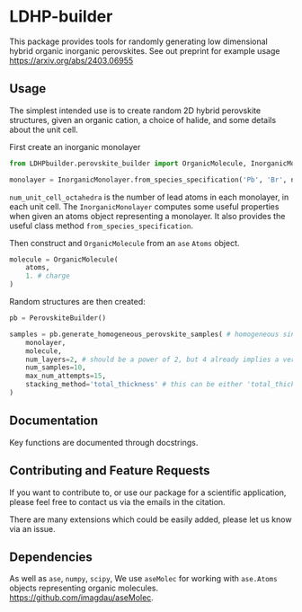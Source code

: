 # LDHP-builder

This package provides tools for randomly generating low dimensional hybrid organic inorganic perovskites. See out preprint for example usage https://arxiv.org/abs/2403.06955

## Usage

The simplest intended use is to create random 2D hybrid perovskite structures, given an organic cation, a choice of halide, and some details about the unit cell.

First create an inorganic monolayer

```python
from LDHPbuilder.perovskite_builder import OrganicMolecule, InorganicMonolayer, PerovskiteBuilder

monolayer = InorganicMonolayer.from_species_specification('Pb', 'Br', num_unit_cell_octahedra=2)
```
`num_unit_cell_octahedra` is the number of lead atoms in each monolayer, in each unit cell. The `InorganicMonolayer` computes some useful properties when given an atoms object representing a monolayer. It also provides the useful class method `from_species_specification`.  

Then construct and `OrganicMolecule` from an `ase` `Atoms` object.

```python
molecule = OrganicMolecule(
    atoms,
    1. # charge
)
```

Random structures are then created:
```python
pb = PerovskiteBuilder()

samples = pb.generate_homogeneous_perovskite_samples( # homogeneous since just one kind of molecule
    monolayer, 
    molecule, 
    num_layers=2, # should be a power of 2, but 4 already implies a very large search task
    num_samples=10, 
    max_num_attempts=15, 
    stacking_method='total_thickness' # this can be either 'total_thickness' or 'half_thickness'. use half_thickness for long, thin +1 molecules
)
```

## Documentation

Key functions are documented through docstrings. 

## Contributing and Feature Requests

If you want to contribute to, or use our package for a scientific application, please feel free to contact us via the emails in the citation.

There are many extensions which could be easily added, please let us know via an issue.

## Dependencies

As well as `ase`, `numpy`, `scipy`, We use `aseMolec` for working with `ase.Atoms` objects representing organic molecules. https://github.com/imagdau/aseMolec.
